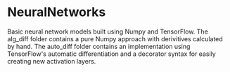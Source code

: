 # NeuralNetworks
Basic neural network models built using Numpy and TensorFlow.
The alg_diff folder contains a pure Numpy approach with derivitives calculated by hand.
The auto_diff folder contains an implementation using TensorFlow's automatic differentiation and a decorator syntax for easily creating new activation layers.
